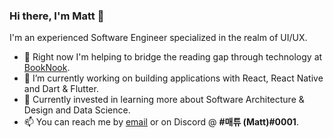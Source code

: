 ### Hi there, I'm Matt 👋

I'm an experienced Software Engineer specialized in the realm of UI/UX.

- 👔 Right now I'm helping to bridge the reading gap through technology at [BookNook](https://www.booknooklearning.com/).
- 🔭 I’m currently working on building applications with React, React Native and Dart & Flutter.
- 🌱 Currently invested in learning more about Software Architecture & Design and Data Science.
- 📫 You can reach me by [email](mailto:matt@lindly.dev) or on Discord @ **#매튜 (Matt)#0001**.
